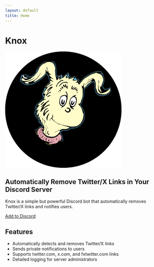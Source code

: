 ```yaml
---
layout: default
title: Home
---
```


# Knox
![Knox Logo](assets/images/knox-logo.png)
<section class="hero">
    <h2>Automatically Remove Twitter/X Links in Your Discord Server</h2>
    <p>Knox is a simple but powerful Discord bot that automatically removes Twitter/X links and notifies users.</p>
    <a href="{{ '/install' | relative_url }}" class="cta-button">Add to Discord</a>
</section>

<section class="features">
    <h2>Features</h2>
    <ul>
        <li>Automatically detects and removes Twitter/X links</li>
        <li>Sends private notifications to users</li>
        <li>Supports twitter.com, x.com, and fxtwitter.com links</li>
        <li>Detailed logging for server administrators</li>
    </ul>
</section> 